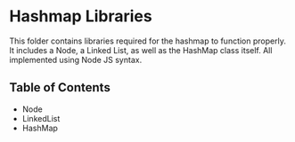# Hashmap Libraries

This folder contains libraries required for the hashmap to function properly. It includes a Node, a Linked List, as well as the HashMap class itself.  All implemented using Node JS syntax.

## Table of Contents

- Node
- LinkedList
- HashMap

